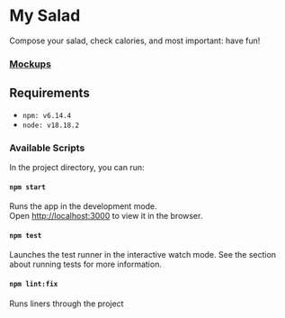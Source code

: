 # My Salad

Compose your salad, check calories, and most important: have fun!

### [Mockups](https://www.figma.com/file/0Haqyd3J7QX0849RuskYaP/Sa%C5%82atka?node-id=1%3A10&mode=dev)

## Requirements

- `npm: v6.14.4`
- `node: v18.18.2`

### Available Scripts

In the project directory, you can run:

#### `npm start`

Runs the app in the development mode.\
Open [http://localhost:3000](http://localhost:3000) to view it in the browser.

#### `npm test`

Launches the test runner in the interactive watch mode.
See the section about running tests for more information.

#### `npm lint:fix`

Runs liners through the project
